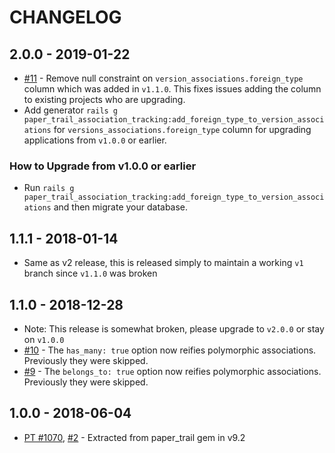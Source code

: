 # CHANGELOG

## 2.0.0 - 2019-01-22

- [#11](https://github.com/westonganger/paper_trail-association_tracking/issues/11) - Remove null constraint on `version_associations.foreign_type` column which was added in `v1.1.0`. This fixes issues adding the column to existing projects who are upgrading.
- Add generator `rails g paper_trail_association_tracking:add_foreign_type_to_version_associations` for `versions_associations.foreign_type` column for upgrading applications from `v1.0.0` or earlier.

### How to Upgrade from v1.0.0 or earlier

- Run `rails g paper_trail_association_tracking:add_foreign_type_to_version_associations` and then migrate your database.

## 1.1.1 - 2018-01-14

- Same as v2 release, this is released simply to maintain a working `v1` branch since `v1.1.0` was broken

## 1.1.0 - 2018-12-28

- Note: This release is somewhat broken, please upgrade to `v2.0.0` or stay on `v1.0.0`
- [#10](https://github.com/westonganger/paper_trail-association_tracking/pull/9) - The `has_many: true` option now reifies polymorphic associations. Previously they were skipped.
- [#9](https://github.com/westonganger/paper_trail-association_tracking/pull/9) - The `belongs_to: true` option now reifies polymorphic associations. Previously they were skipped.

## 1.0.0 - 2018-06-04

- [PT #1070](https://github.com/paper-trail-gem/paper_trail/issues/1070), [#2](https://github.com/westonganger/paper_trail-association_tracking/issues/2) - Extracted from paper_trail gem in v9.2
